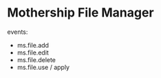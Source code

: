 # Mothership File Manager

events:

- ms.file.add
- ms.file.edit
- ms.file.delete
- ms.file.use / apply

